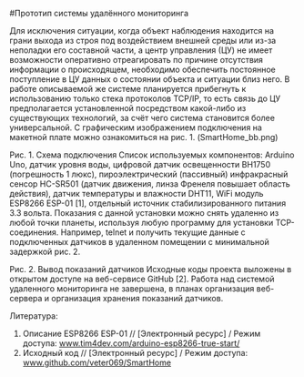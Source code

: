 

#Прототип системы удалённого мониторинга

Для исключения ситуации, когда объект наблюдения находится на грани выхода из строя под воздействием внешней среды или из-за неполадки его составной части, а центр управления (ЦУ) не имеет возможности оперативно отреагировать по причине отсутствия информации о происходящем, необходимо обеспечить постоянное поступление в ЦУ данных о состоянии объекта и ситуации близ него. 
В работе описываемой же системе планируется прибегнуть к использованию только стека протоколов TCP/IP, то есть связь до ЦУ предполагается установленной посредством какой-либо из существующих технологий, за счёт чего система становится более универсальной. С графическим изображением подключения на макетной плате можно ознакомиться на рис. 1. (SmartHome_bb.png)
 
Рис. 1. Схема подключения
Список используемых компонентов: Arduino Uno, датчик уровня воды, цифровой датчик освещенности BH1750 (погрешность 1 люкс), пироэлектрический (пассивный) инфракрасный сенсор HC-SR501 (датчик движения, линза Френеля повышает область действия), датчик температуры и влажности DHT11, WiFi модуль ESP8266 ESP-01 [1], отдельный источник стабилизированного питания 3.3 вольта. Показания с данной установки можно снять удаленно из любой точки планеты, используя любую программу для установки TCP-соединения. Например, telnet и получить текущие данные с подключенных датчиков в удаленном помещении с минимальной задержкой рис. 2. 
                                                  
Рис. 2. Вывод показаний датчиков
Исходные коды проекта выложены в открытом доступе на веб-сервисе GitHub [2]. Работа над системой удаленного мониторинга не завершена, в планах организация веб-сервера и организация хранения показаний датчиков.
                                 
Литература:
1.	Описание ESP8266 ESP-01  // [Электронный ресурс] / Режим доступа: www.tim4dev.com/arduino-esp8266-true-start/
2.	Исходный код // [Электронный ресурс] / Режим доступа: www.github.com/veter069/SmartHome


